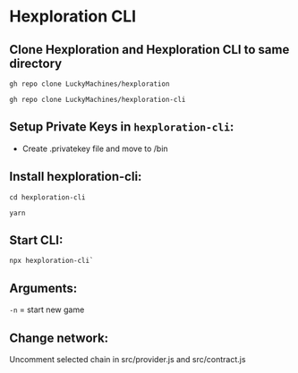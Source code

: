 # Hexploration CLI

## Clone Hexploration and Hexploration CLI to same directory

```
gh repo clone LuckyMachines/hexploration
```

```
gh repo clone LuckyMachines/hexploration-cli
```

## Setup Private Keys in `hexploration-cli`:

- Create .privatekey file and move to /bin

## Install hexploration-cli:

```
cd hexploration-cli
```

```
yarn
```

## Start CLI:

```
npx hexploration-cli`
```

## Arguments:

`-n` = start new game

## Change network:

Uncomment selected chain in src/provider.js and src/contract.js
